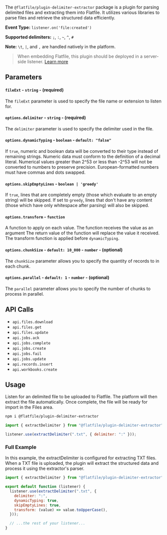 <!-- START_INFOCARD -->

The `@flatfile/plugin-delimiter-extractor` package is a plugin for parsing delimited files and extracting them into Flatfile. It utilizes various libraries to parse files and retrieve the structured data efficiently.

**Event Type:**
`listener.on('file:created')`

**Supported delimiters:**
`;`, `:`, `~`, `^`, `#`

**Note:** `\t`, `|`, and `,` are handled natively in the platform.

<!-- END_INFOCARD -->

> When embedding Flatfile, this plugin should be deployed in a server-side listener. [Learn more](/deocs/orchestration/listeners#listener-types)


## Parameters

#### `fileExt` - `string` - (required)
The `fileExt` parameter is used to specify the file name or extension to
listen for.


#### `options.delimiter` - `string` - (required)
The `delimiter` parameter is used to specify the delimiter used in the file.


#### `options.dynamicTyping` - `boolean` - `default: "false"`
If `true`, numeric and boolean data will be converted to their type instead of
remaining strings. Numeric data must conform to the definition of a decimal
literal. Numerical values greater than 2^53 or less than -2^53 will not be
converted to numbers to preserve precision. European-formatted numbers must
have commas and dots swapped.


#### `options.skipEmptyLines` - `boolean | 'greedy'`
If `true`, lines that are completely empty (those which evaluate to an empty
string) will be skipped. If set to `greedy`, lines that don't have any content
(those which have only whitespace after parsing) will also be skipped.


#### `options.transform` - `function`
A function to apply on each value. The function receives the value as an
argument The return value of the function will replace the value it received.
The transform function is applied before `dynamicTyping`.


#### `options.chunkSize` - `default: 10_000` - `number` - (optional)
The `chunkSize` parameter allows you to specify the quantity of records to in
each chunk.


#### `options.parallel` - `default: 1` - `number` - (optional)
The `parallel` parameter allows you to specify the number of chunks to process
in parallel.



## API Calls

- `api.files.download`
- `api.files.get`
- `api.files.update`
- `api.jobs.ack`
- `api.jobs.complete`
- `api.jobs.create`
- `api.jobs.fail`
- `api.jobs.update`
- `api.records.insert`
- `api.workbooks.create`



## Usage

Listen for an delimited file to be uploaded to Flatfile. The platform will then extract the file automatically. Once complete, the file will be ready for import in the Files area.

```bash install
npm i @flatfile/plugin-delimiter-extractor
```

```js import
import { extractDelimiter } from "@flatfile/plugin-delimiter-extractor";
```

```js listener.js
listener.use(extractDelimiter(".txt", { delimiter: ":" }));
```


### Full Example

In this example, the extractDelimiter is configured for extracting TXT files. When a TXT file is uploaded, the plugin will extract the structured data and process it using the extractor's parser.

```javascript
import { extractDelimiter } from "@flatfile/plugin-delimiter-extractor";

export default function (listener) {
  listener.use(extractDelimiter(".txt", {
    delimiter: ":",
    dynamicTyping: true,
    skipEmptyLines: true,
    transform: (value) => value.toUpperCase(),
  }));

  // ...the rest of your listener...
}
```